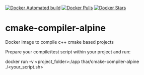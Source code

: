 [![Docker Automated build](https://img.shields.io/docker/automated/thar/cmake-compiler-alpine.svg)](https://hub.docker.com/r/thar/cmake-compiler-alpine/)
[![Docker Pulls](https://img.shields.io/docker/pulls/thar/cmake-compiler-alpine.svg)](https://hub.docker.com/r/thar/cmake-compiler-alpine/)
[![Docker Stars](https://img.shields.io/docker/stars/thar/cmake-compiler-alpine.svg)](https://hub.docker.com/r/thar/cmake-compiler-alpine/)

# cmake-compiler-alpine
Docker image to compile c++ cmake based projects

Prepare your compile/test script within your project and run:

docker run -v <project_folder>:/app thar/cmake-compiler-alpine ./<your_script.sh>

